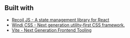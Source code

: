 ## Built with

- [Recoil JS - A state management library for React](https://recoiljs.org/docs/introduction/getting-started/)
- [Windi CSS - Next generation utility-first CSS framework.](https://windicss.org/)
- [Vite - Next Generation Frontend Tooling](https://vitejs.dev/)

